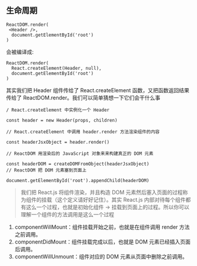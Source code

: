 ## 生命周期

```
ReactDOM.render(
 <Header />,
  document.getElementById('root')
)
```

会被编译成:
```
ReactDOM.render(
  React.createElement(Header, null),
  document.getElementById('root')
)
```
其实我们把 Header 组件传给了 React.createElement 函数，又把函数返回结果传给了 ReactDOM.render。我们可以简单猜想一下它们会干什么事
```
/ React.createElement 中实例化一个 Header

const header = new Header(props, children)

// React.createElement 中调用 header.render 方法渲染组件的内容

const headerJsxObject = header.render()

// ReactDOM 用渲染后的 JavaScript 对象来来构建真正的 DOM 元素

const headerDOM = createDOMFromObject(headerJsxObject)
// ReactDOM 把 DOM 元素塞到页面上

document.getElementById('root').appendChild(headerDOM)

```

> 我们把 React.js 将组件渲染，并且构造 DOM 元素然后塞入页面的过程称为组件的挂载（这个定义请好好记住）。其实 React.js 内部对待每个组件都有这么一个过程，也就是初始化组件 -> 挂载到页面上的过程。所以你可以理解一个组件的方法调用是这么一个过程

1. componentWillMount：组件挂载开始之前，也就是在组件调用 render 方法之前调用。
2. componentDidMount：组件挂载完成以后，也就是 DOM 元素已经插入页面后调用。
3. componentWillUnmount：组件对应的 DOM 元素从页面中删除之前调用。

